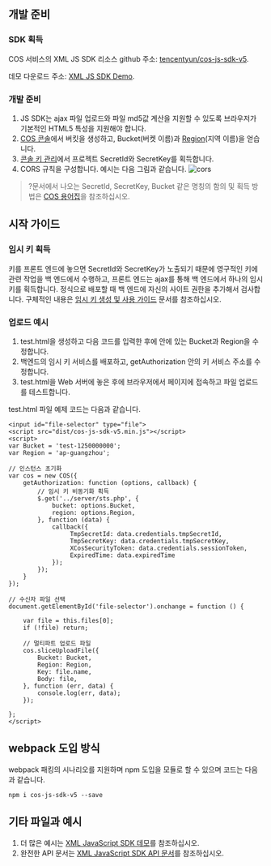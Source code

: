 ## 개발 준비

### SDK 획득

COS 서비스의 XML JS SDK 리소스 github 주소: [tencentyun/cos-js-sdk-v5](https://github.com/tencentyun/cos-js-sdk-v5).

데모 다운로드 주소: [XML JS SDK Demo](https://github.com/tencentyun/cos-js-sdk-v5/tree/master/demo).

### 개발 준비

1. JS SDK는 ajax 파일 업로드와 파일 md5값 계산을 지원할 수 있도록 브라우저가 기본적인 HTML5 특성을 지원해야 합니다.
2. [COS 콘솔](https://console.cloud.tencent.com/cos4)에서 버킷을 생성하고, Bucket(버켓 이름)과 [Region](https://cloud.tencent.com/document/product/436/6224)(지역 이름)을 얻습니다.
3. [콘솔 키 관리](https://console.cloud.tencent.com/capi)에서 프로젝트 SecretId와 SecretKey를 획득합니다.
4. CORS 규칙을 구성합니다. 예시는 다음 그림과 같습니다.
![cors](//mc.qcloudimg.com/static/img/2e7791e9274ce3ebf8b25bbeafcd7b45/image.png)


>?문서에서 나오는 SecretId, SecretKey, Bucket 같은 명칭의 함의 및 획득 방법은 [COS 용어집](https://cloud.tencent.com/document/product/436/7751)을 참조하십시오.
    
## 시작 가이드		
### 임시 키 획득

키를 프론트 엔드에 놓으면 SecretId와 SecretKey가 노출되기 때문에 영구적인 키에 관련 작업을 백 엔드에서 수행하고, 프론트 엔드는 ajax를 통해 백 엔드에서 하나의 임시 키를 획득합니다. 정식으로 배포할 때 백 엔드에 자신의 사이트 권한을 추가해서 검사합니다. 구체적인 내용은 [임시 키 생성 및 사용 가이드](https://cloud.tencent.com/document/product/436/14048) 문서를 참조하십시오.

### 업로드 예시

1. test.html을 생성하고 다음 코드를 입력한 후에 안에 있는 Bucket과 Region을 수정합니다.
2. 백엔드의 임시 키 서비스를 배포하고, getAuthorization 안의 키 서비스 주소를 수정합니다.
3. test.html을 Web 서버에 놓은 후에 브라우저에서 페이지에 접속하고 파일 업로드를 테스트합니다.

test.html 파일 예제 코드는 다음과 같습니다. 
```
<input id="file-selector" type="file">
<script src="dist/cos-js-sdk-v5.min.js"></script>
<script>
var Bucket = 'test-1250000000';
var Region = 'ap-guangzhou';

// 인스턴스 초기화
var cos = new COS({
    getAuthorization: function (options, callback) {
        // 임시 키 비동기화 획득
        $.get('../server/sts.php', {
            bucket: options.Bucket,
            region: options.Region,
        }, function (data) {
            callback({
                 TmpSecretId: data.credentials.tmpSecretId, 
                 TmpSecretKey: data.credentials.tmpSecretKey, 
                 XCosSecurityToken: data.credentials.sessionToken, 
                 ExpiredTime: data.expiredTime
            });
        });
    }
});

// 수신자 파일 선택
document.getElementById('file-selector').onchange = function () {
    
    var file = this.files[0];
    if (!file) return;

    // 멀티파트 업로드 파일
    cos.sliceUploadFile({
        Bucket: Bucket,
        Region: Region,
        Key: file.name,
        Body: file,
    }, function (err, data) {
        console.log(err, data);
    });

};
</script>
```


## webpack 도입 방식

webpack 패킹의 시나리오를 지원하며 npm 도입을 모듈로 할 수 있으며 코드는 다음과 같습니다.
```shell
npm i cos-js-sdk-v5 --save
```

## 기타 파일과 예시

1. 더 많은 예시는 [XML JavaScript SDK 데모](https://github.com/tencentyun/cos-js-sdk-v5/blob/master/demo)를 참조하십시오.
2. 완전한 API 문서는 [XML JavaScript SDK API 문서](https://cloud.tencent.com/document/product/436/12260)를 참조하십시오.


